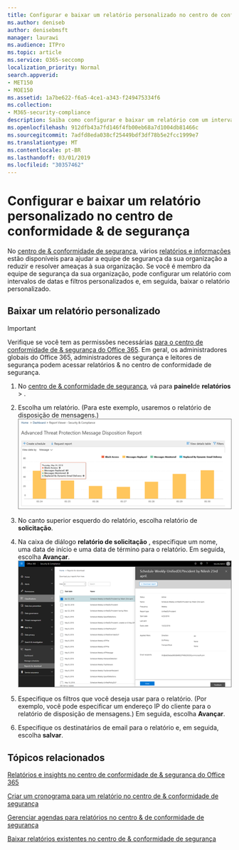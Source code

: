 ```yaml
---
title: Configurar e baixar um relatório personalizado no centro de conformidade &amp; de segurança
ms.author: deniseb
author: denisebmsft
manager: laurawi
ms.audience: ITPro
ms.topic: article
ms.service: O365-seccomp
localization_priority: Normal
search.appverid:
- MET150
- MOE150
ms.assetid: 1a7be622-f6a5-4ce1-a343-f249475334f6
ms.collection:
- M365-security-compliance
description: Saiba como configurar e baixar um relatório com um intervalo de datas e filtros personalizados no centro de conformidade &amp; de segurança.
ms.openlocfilehash: 912dfb43a7fd146f4fb00eb68a7d1004db81466c
ms.sourcegitcommit: 7adfd8eda038cf25449bdf3df78b5e2fcc1999e7
ms.translationtype: MT
ms.contentlocale: pt-BR
ms.lasthandoff: 03/01/2019
ms.locfileid: "30357462"
---
```

# <a name="set-up-and-download-a-custom-report-in-the-security-amp-compliance-center"></a>Configurar e baixar um relatório personalizado no centro de conformidade &amp; de segurança

No [centro de &amp; conformidade de segurança](https://protection.office.com), vários [relatórios e informações](reports-and-insights-in-security-and-compliance.md) estão disponíveis para ajudar a equipe de segurança da sua organização a reduzir e resolver ameaças à sua organização. Se você é membro da equipe de segurança da sua organização, pode configurar um relatório com intervalos de datas e filtros personalizados e, em seguida, baixar o relatório personalizado. 
  
## <a name="download-a-custom-report"></a>Baixar um relatório personalizado

> [!IMPORTANT]
> Verifique se você tem as permissões necessárias [para o centro de conformidade de &amp; segurança do Office 365](permissions-in-the-security-and-compliance-center.md). Em geral, os administradores globais do Office 365, administradores de segurança e leitores de segurança podem acessar relatórios &amp; no centro de conformidade de segurança. 
  
1. No [centro de &amp; conformidade de segurança](https://protection.office.com), vá para **painel**de **relatórios** \> .
    
2. Escolha um relatório. (Para este exemplo, usaremos o relatório de disposição de mensagens.)<br/>![Escolher o relatório de solicitação para baixar um relatório](media/b566925d-b9d9-453d-9bdd-f2637c7ba140.png)
  
3. No canto superior esquerdo do relatório, escolha relatório de **solicitação**.
    
4. Na caixa de diálogo **relatório de solicitação** , especifique um nome, uma data de início e uma data de término para o relatório. Em seguida, escolha **Avançar**.<br/>![No centro de &amp; conformidade de segurança, escolha \> relatórios relatórios para download](media/65e625f5-c98c-49fc-9c1f-8c80ec8308fd.png)
  
5. Especifique os filtros que você deseja usar para o relatório. (Por exemplo, você pode especificar um endereço IP do cliente para o relatório de disposição de mensagens.) Em seguida, escolha **Avançar**.
    
6. Especifique os destinatários de email para o relatório e, em seguida, escolha **salvar**.
    
## <a name="related-topics"></a>Tópicos relacionados

[Relatórios e insights no centro de conformidade de &amp; segurança do Office 365](reports-and-insights-in-security-and-compliance.md)
  
[Criar um cronograma para um relatório no centro de &amp; conformidade de segurança](create-a-schedule-for-a-report.md)
  
[Gerenciar agendas para relatórios no centro &amp; de conformidade de segurança](manage-schedules-for-multiple-reports.md)
  
[Baixar relatórios existentes no centro de &amp; conformidade de segurança](download-existing-reports.md)
  

